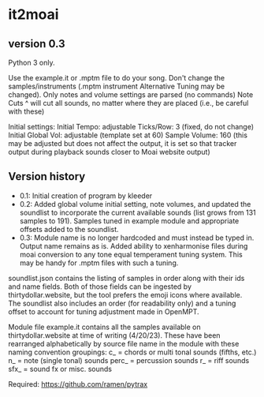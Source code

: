 # it2moai

version 0.3
----------------------
Python 3 only.

Use the example.it or .mptm file to do your song.
Don't change the samples/instruments (.mptm instrument Alternative Tuning may be changed).
Only notes and volume settings are parsed (no commands)
Note Cuts ^ will cut all sounds, no matter where they are placed (i.e., be careful with these)

Initial settings:
Initial Tempo: adjustable
Ticks/Row: 3 (fixed, do not change)
Initial Global Vol: adjustable (template set at 60)
Sample Volume: 160 (this may be adjusted but does not affect the output, it is 
       set so that tracker output during playback sounds closer to Moai website output)

Version history
---------------

* 0.1: Initial creation of program by kleeder
* 0.2: Added global volume initial setting, note volumes, and updated the soundlist 
       to incorporate the        current available sounds (list grows from 131 
       samples to 191). Samples tuned in example module and appropriate offsets 
       added to the soundlist.
* 0.3: Module name is no longer hardcoded and must instead be typed in. Output name remains as is.
       Added ability to xenharmonise files during moai conversion to any tone equal temperament tuning
       system. This may be handy for .mptm files with such a tuning.

soundlist.json contains the listing of samples in order along with their ids 
and name fields. Both of those fields can be ingested by thirtydollar.website, 
but the tool prefers the emoji icons where available. The soundlist also includes 
an order (for readability only) and a tuning offset to account for tuning 
adjustment made in OpenMPT. 

Module file example.it contains all the samples available on thirtydollar.website at time of 
writing (4/20/23). These have been rearranged alphabetically 
by source file name in the module with these naming convention groupings:
c_<samplename> = chords or multi tonal sounds (fifths, etc.)
n_<samplename> = note (single tonal) sounds
perc_<samplename> = percussion sounds
r_<samplename> = riff sounds 
sfx_<samplename> = sound fx or misc. sounds

Required: https://github.com/ramen/pytrax
